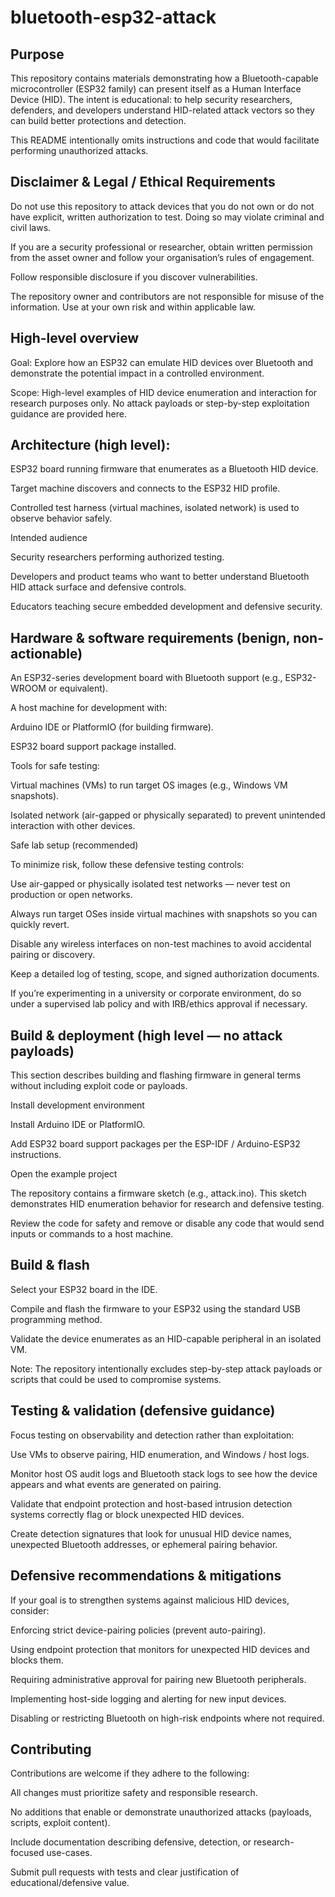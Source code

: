 # bluetooth-esp32-attack
## Purpose

This repository contains materials demonstrating how a Bluetooth-capable microcontroller (ESP32 family) can present itself as a Human Interface Device (HID). The intent is educational: to help security researchers, defenders, and developers understand HID-related attack vectors so they can build better protections and detection.

This README intentionally omits instructions and code that would facilitate performing unauthorized attacks.

## Disclaimer & Legal / Ethical Requirements

Do not use this repository to attack devices that you do not own or do not have explicit, written authorization to test. Doing so may violate criminal and civil laws.

If you are a security professional or researcher, obtain written permission from the asset owner and follow your organisation’s rules of engagement.

Follow responsible disclosure if you discover vulnerabilities.

The repository owner and contributors are not responsible for misuse of the information. Use at your own risk and within applicable law.

## High-level overview

Goal: Explore how an ESP32 can emulate HID devices over Bluetooth and demonstrate the potential impact in a controlled environment.

Scope: High-level examples of HID device enumeration and interaction for research purposes only. No attack payloads or step-by-step exploitation guidance are provided here.

## Architecture (high level):

ESP32 board running firmware that enumerates as a Bluetooth HID device.

Target machine discovers and connects to the ESP32 HID profile.

Controlled test harness (virtual machines, isolated network) is used to observe behavior safely.

Intended audience

Security researchers performing authorized testing.

Developers and product teams who want to better understand Bluetooth HID attack surface and defensive controls.

Educators teaching secure embedded development and defensive security.

## Hardware & software requirements (benign, non-actionable)

An ESP32-series development board with Bluetooth support (e.g., ESP32-WROOM or equivalent).

A host machine for development with:

Arduino IDE or PlatformIO (for building firmware).

ESP32 board support package installed.

Tools for safe testing:

Virtual machines (VMs) to run target OS images (e.g., Windows VM snapshots).

Isolated network (air-gapped or physically separated) to prevent unintended interaction with other devices.

Safe lab setup (recommended)

To minimize risk, follow these defensive testing controls:

Use air-gapped or physically isolated test networks — never test on production or open networks.

Always run target OSes inside virtual machines with snapshots so you can quickly revert.

Disable any wireless interfaces on non-test machines to avoid accidental pairing or discovery.

Keep a detailed log of testing, scope, and signed authorization documents.

If you’re experimenting in a university or corporate environment, do so under a supervised lab policy and with IRB/ethics approval if necessary.

## Build & deployment (high level — no attack payloads)

This section describes building and flashing firmware in general terms without including exploit code or payloads.

Install development environment

Install Arduino IDE or PlatformIO.

Add ESP32 board support packages per the ESP-IDF / Arduino-ESP32 instructions.

Open the example project

The repository contains a firmware sketch (e.g., attack.ino). This sketch demonstrates HID enumeration behavior for research and defensive testing.

Review the code for safety and remove or disable any code that would send inputs or commands to a host machine.

## Build & flash

Select your ESP32 board in the IDE.

Compile and flash the firmware to your ESP32 using the standard USB programming method.

Validate the device enumerates as an HID-capable peripheral in an isolated VM.

Note: The repository intentionally excludes step-by-step attack payloads or scripts that could be used to compromise systems.

## Testing & validation (defensive guidance)

Focus testing on observability and detection rather than exploitation:

Use VMs to observe pairing, HID enumeration, and Windows / host logs.

Monitor host OS audit logs and Bluetooth stack logs to see how the device appears and what events are generated on pairing.

Validate that endpoint protection and host-based intrusion detection systems correctly flag or block unexpected HID devices.

Create detection signatures that look for unusual HID device names, unexpected Bluetooth addresses, or ephemeral pairing behavior.

## Defensive recommendations & mitigations

If your goal is to strengthen systems against malicious HID devices, consider:

Enforcing strict device-pairing policies (prevent auto-pairing).

Using endpoint protection that monitors for unexpected HID devices and blocks them.

Requiring administrative approval for pairing new Bluetooth peripherals.

Implementing host-side logging and alerting for new input devices.

Disabling or restricting Bluetooth on high-risk endpoints where not required.

## Contributing

Contributions are welcome if they adhere to the following:

All changes must prioritize safety and responsible research.

No additions that enable or demonstrate unauthorized attacks (payloads, scripts, exploit content).

Include documentation describing defensive, detection, or research-focused use-cases.

Submit pull requests with tests and clear justification of educational/defensive value.
